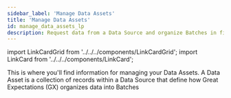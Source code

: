 ```yaml
---
sidebar_label: 'Manage Data Assets'
title: 'Manage Data Assets'
id: manage_data_assets_lp
description: Request data from a Data Source and organize Batches in file-based and SQL Data Assets.
---
```


import LinkCardGrid from '../../../components/LinkCardGrid';
import LinkCard from '../../../components/LinkCard';

<p class="DocItem__header-description">This is where you'll find information for managing your Data Assets. A Data Asset is a collection of records within a Data Source that define how Great Expectations (GX) organizes data into Batches </p>

<LinkCardGrid>
  <LinkCard topIcon label="Request data from a Data Asset" description="Request data from a Data Source" href="fluent/batch_requests/how_to_request_data_from_a_data_asset" icon="/img/request_icon.svg" />
  <LinkCard topIcon label="Organize Batches in a file-based Data Asset" description="Organize Batches in a file-based Data Asset" href="fluent/data_assets/how_to_organize_batches_in_a_file_based_data_asset" icon="/img/organize_icon.svg" />
  <LinkCard topIcon label="Manage SQL Data Assets" description="Connect GX to SQL tables and data returned by SQL database queries, and organize Batches in a SQL Data Asset" href="fluent/database/sql_data_assets" icon="/img/manage_sql_icon.svg" />
</LinkCardGrid>
